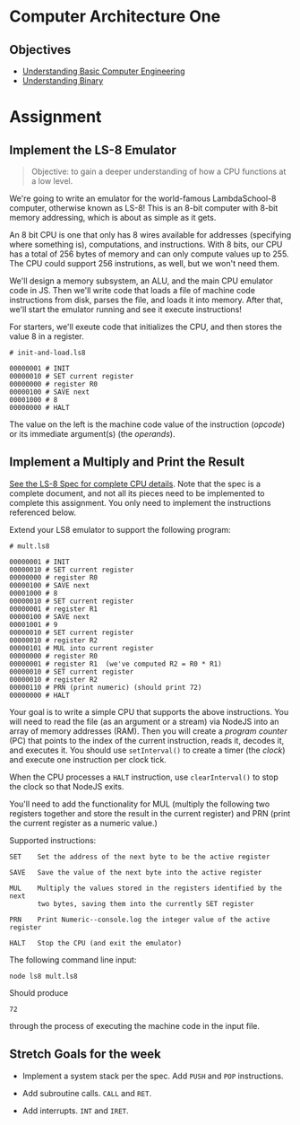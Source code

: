 
# Computer Architecture One

## Objectives

* [Understanding Basic Computer Engineering](objectives/basic-comp-eng)
* [Understanding Binary](objectives/binary)

# Assignment

## Implement the LS-8 Emulator

> Objective: to gain a deeper understanding of how a CPU functions at a
> low level.

We're going to write an emulator for the world-famous LambdaSchool-8 computer,
otherwise known as LS-8! This is an 8-bit computer with 8-bit memory addressing,
which is about as simple as it gets.

An 8 bit CPU is one that only has 8 wires available for addresses (specifying
where something is), computations, and instructions. With 8 bits, our CPU has a
total of 256 bytes of memory and can only compute values up to 255. The CPU
could support 256 instrutions, as well, but we won't need them.

We'll design a memory subsystem, an ALU, and the main CPU emulator code
in JS. Then we'll write code that loads a file of machine code
instructions from disk, parses the file, and loads it into memory. After
that, we'll start the emulator running and see it execute instructions!

For starters, we'll exeute code that initializes the CPU, and then
stores the value 8 in a register.

    # init-and-load.ls8

    00000001 # INIT
    00000010 # SET current register
    00000000 # register R0
    00000100 # SAVE next
    00001000 # 8
    00000000 # HALT

The value on the left is the machine code value of the instruction
(_opcode_) or its immediate argument(s) (the _operands_).


## Implement a Multiply and Print the Result

[See the LS-8 Spec for complete CPU details](LS8-SPEC.md). Note that the
spec is a complete document, and not all its pieces need to be
implemented to complete this assignment. You only need to implement the
instructions referenced below.

Extend your LS8 emulator to support the following program:

    # mult.ls8

    00000001 # INIT
    00000010 # SET current register
    00000000 # register R0
    00000100 # SAVE next
    00001000 # 8
    00000010 # SET current register
    00000001 # register R1
    00000100 # SAVE next
    00001001 # 9
    00000010 # SET current register
    00000010 # register R2
    00000101 # MUL into current register
    00000000 # register R0
    00000001 # register R1  (we've computed R2 = R0 * R1)
    00000010 # SET current register
    00000010 # register R2
    00000110 # PRN (print numeric) (should print 72)
    00000000 # HALT

Your goal is to write a simple CPU that supports the above instructions. You
will need to read the file (as an argument or a stream) via NodeJS into an array
of memory addresses (RAM). Then you will create a _program counter_ (PC) that
points to the index of the current instruction, reads it, decodes it, and
executes it. You should use `setInterval()` to create a timer (the _clock_) and
execute one instruction per clock tick.

When the CPU processes a `HALT` instruction, use `clearInterval()` to stop the
clock so that NodeJS exits.

You'll need to add the functionality for MUL (multiply the following two
registers together and store the result in the current register) and PRN
(print the current register as a numeric value.)

Supported instructions:

    SET    Set the address of the next byte to be the active register

    SAVE   Save the value of the next byte into the active register

    MUL    Multiply the values stored in the registers identified by the next
           two bytes, saving them into the currently SET register

    PRN    Print Numeric--console.log the integer value of the active register

    HALT   Stop the CPU (and exit the emulator)

The following command line input:

    node ls8 mult.ls8

Should produce

    72

through the process of executing the machine code in the input file.


## Stretch Goals for the week

* Implement a system stack per the spec. Add `PUSH` and `POP` instructions.

* Add subroutine calls. `CALL` and `RET`.

* Add interrupts. `INT` and `IRET`.